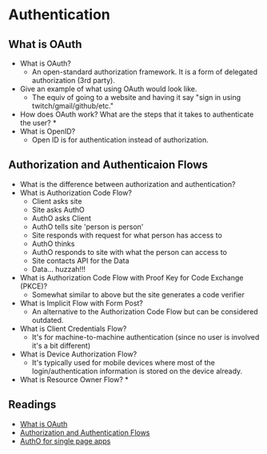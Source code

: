 # Authentication

## What is OAuth

* What is OAuth?
  * An open-standard authorization framework. It is a form of delegated authorization (3rd party).
* Give an example of what using OAuth would look like.
  * The equiv of going to a website and having it say "sign in using twitch/gmail/github/etc."
* How does OAuth work? What are the steps that it takes to authenticate the user?
  * 
* What is OpenID?
  * Open ID is for authentication instead of authorization.

## Authorization and Authenticaion Flows

* What is the difference between authorization and authentication?
* What is Authorization Code Flow?
  * Client asks site
  * Site asks AuthO
  * AuthO asks Client
  * AuthO tells site 'person is person'
  * Site responds with request for what person has access to
  * AuthO thinks
  * AuthO responds to site with what the person can access to
  * Site contacts API for the Data
  * Data... huzzah!!!
* What is Authorization Code Flow with Proof Key for Code Exchange (PKCE)?
  * Somewhat similar to above but the site generates a code verifier
* What is Implicit Flow with Form Post?
  * An alternative to the Authorization Code Flow but can be considered outdated.
* What is Client Credentials Flow?
  * It's for machine-to-machine authentication (since no user is involved it's a bit different)
* What is Device Authorization Flow?
  * It's typically used for mobile devices where most of the login/authentication information is stored on the device already.
* What is Resource Owner Flow?
  * 

## Readings

* [What is OAuth](https://www.csoonline.com/article/3216404/what-is-oauth-how-the-open-authorization-framework-works.html)
* [Authorization and Authentication Flows](https://auth0.com/docs/flows)
* [AuthO for single page apps](https://auth0.com/docs/libraries/auth0-react)
